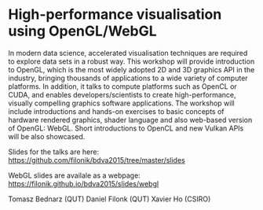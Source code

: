 # High-performance visualisation using OpenGL/WebGL
In modern data science, accelerated visualisation techniques are required to explore data sets in a robust way. This workshop will provide introduction to OpenGL, which is the most widely adopted 2D and 3D graphics API in the industry, bringing thousands of applications to a wide variety of computer platforms. In addition, it talks to compute platforms such as OpenCL or CUDA, and enables developers/scientists to create high-performance, visually compelling graphics software applications. The workshop will include introductions and hands-on exercises to basic concepts of hardware rendered graphics, shader language and also web-based version of OpenGL: WebGL. Short introductions to OpenCL and new Vulkan APIs will be also showcased.

Slides for the talks are here: https://github.com/filonik/bdva2015/tree/master/slides

WebGL slides are availale as a webpage: https://filonik.github.io/bdva2015/slides/webgl

Tomasz Bednarz (QUT)
Daniel Filonk (QUT)
Xavier Ho (CSIRO)
